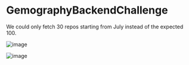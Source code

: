 # GemographyBackendChallenge


We could only fetch 30 repos starting from July instead of the expected 100. 

![image](https://user-images.githubusercontent.com/64496474/127696694-6a491b77-67ae-4908-9966-e6fb9556d362.png)


![image](https://user-images.githubusercontent.com/64496474/127711773-7c623690-19ce-402d-80e8-6262b5044e6c.png)

